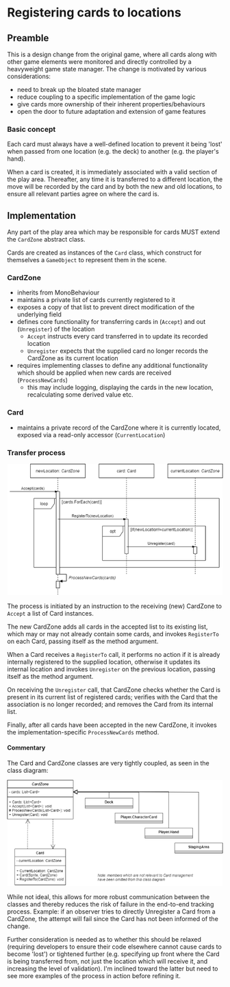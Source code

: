 # Registering cards to locations

## Preamble

This is a design change from the original game, where all cards along with other game elements were monitored and directly controlled by a heavyweight game state manager. The change is motivated by various considerations:

- need to break up the bloated state manager
- reduce coupling to a specific implementation of the game logic
- give cards more ownership of their inherent properties/behaviours
- open the door to future adaptation and extension of game features

### Basic concept

Each card must always have a well-defined location to prevent it being 'lost' when passed from one location (e.g. the deck) to another (e.g. the player's hand).

When a card is created, it is immediately associated with a valid section of the play area. Thereafter, any time it is transferred to a different location, the move will be recorded by the card and by both the new and old locations, to ensure all relevant parties agree on where the card is.

## Implementation

Any part of the play area which may be responsible for cards MUST extend the `CardZone` abstract class.

Cards are created as instances of the `Card` class, which construct for themselves a `GameObject` to represent them in the scene.

### CardZone

- inherits from MonoBehaviour
- maintains a private list of cards currently registered to it
- exposes a copy of that list to prevent direct modification of the underlying field
- defines core functionality for transferring cards in (`Accept`) and out (`Unregister`) of the location
  - `Accept` instructs every card transferred in to update its recorded location
  - `Unregister` expects that the supplied card no longer records the CardZone as its current location
- requires implementing classes to define any additional functionality which should be applied when new cards are received (`ProcessNewCards`)
  - this may include logging, displaying the cards in the new location, recalculating some derived value etc.

### Card

- maintains a private record of the CardZone where it is currently located, exposed via a read-only accessor (`CurrentLocation`)

### Transfer process

![Card-CardZone messaging sequence diagram](./diagrams/Card-CardZone%20messaging.png)

The process is initiated by an instruction to the receiving (new) CardZone to `Accept` a list of Card instances.

The new CardZone adds all cards in the accepted list to its existing list, which may or may not already contain some cards, and invokes `RegisterTo` on each Card, passing itself as the method argument.

When a Card receives a `RegisterTo` call, it performs no action if it is already internally registered to the supplied location, otherwise it updates its internal location and invokes `Unregister` on the previous location, passing itself as the method argument.

On receiving the `Unregister` call, that CardZone checks whether the Card is present in its current list of registered cards; verifies with the Card that the association is no longer recorded; and removes the Card from its internal list.

Finally, after all cards have been accepted in the new CardZone, it invokes the implementation-specific `ProcessNewCards` method.

#### Commentary

The Card and CardZone classes are very tightly coupled, as seen in the class diagram:

![Card-CardZone class diagram](./diagrams/Card-CardZone%20class%20diagram.png)

While not ideal, this allows for more robust communication between the classes and thereby reduces the risk of failure in the end-to-end tracking process. Example: if an observer tries to directly Unregister a Card from a CardZone, the attempt will fail since the Card has not been informed of the change.

Further consideration is needed as to whether this should be relaxed (requiring developers to ensure their code elsewhere cannot cause cards to become 'lost') or tightened further (e.g. specifying up front where the Card is being transferred from, not just the location which will receive it, and increasing the level of validation). I'm inclined toward the latter but need to see more examples of the process in action before refining it.
